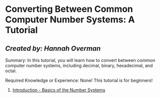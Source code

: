 # Converting Between Common Computer Number Systems: A Tutorial
## *Created by: Hannah Overman*

Summary: In this tutorial, you will learn how to convert between common computer number systems, including decimal, binary, hexadecimal, and octal.

Required Knowledge or Experience: None! This tutorial is for beginners!

1. [Introduction - Basics of the Number Systems](https://github.com/hannahandboba/FinalTutorial/blob/main/WhatAreNumberSystems.md)
